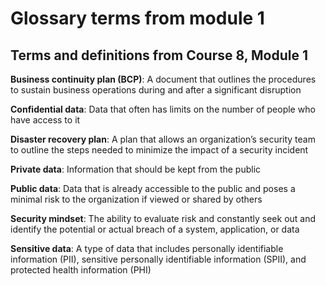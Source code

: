 # Glossary terms from module 1

## Terms and definitions from Course 8, Module 1

**Business continuity plan (BCP)**: A document that outlines the procedures to sustain business operations during and after a significant disruption

**Confidential data**: Data that often has limits on the number of people who have access to it

**Disaster recovery plan**: A plan that allows an organization’s security team to outline the steps needed to minimize the impact of a security incident

**Private data**: Information that should be kept from the public

**Public data**: Data that is already accessible to the public and poses a minimal risk to the organization if viewed or shared by others

**Security mindset**: The ability to evaluate risk and constantly seek out and identify the potential or actual breach of a system, application, or data

**Sensitive data**: A type of data that includes personally identifiable information (PII), sensitive personally identifiable information (SPII), and protected health information (PHI)